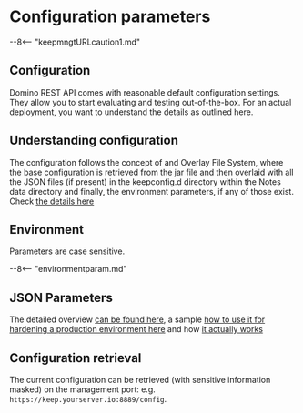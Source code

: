 # Configuration parameters

--8<-- "keepmngtURLcaution1.md"

## Configuration

Domino REST API comes with reasonable default configuration settings. They allow you to start evaluating and testing out-of-the-box. For an actual deployment, you want to understand the details as outlined here.

## Understanding configuration

The configuration follows the concept of and Overlay File System, where the base configuration is retrieved from the jar file and then overlaid with all the JSON files (if present) in the keepconfig.d directory within the Notes data directory and finally, the environment parameters, if any of those exist. Check [the details here](../understandingconfig.md)

## Environment

Parameters are case sensitive.

--8<-- "environmentparam.md"

## JSON Parameters

The detailed overview [can be found here](../quickreference/parameters.md), a sample [how to use it for hardening a production environment here](../../howto/production/hardening.md) and how [it actually works](../understandingconfig.md)

## Configuration retrieval

The current configuration can be retrieved (with sensitive information masked) on the management port:
e.g. `https://keep.yourserver.io:8889/config`.
